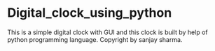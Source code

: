 # Digital_clock_using_python
This is a simple digital clock with GUI and this clock is built by help of python programming language.
Copyright by sanjay sharma.
